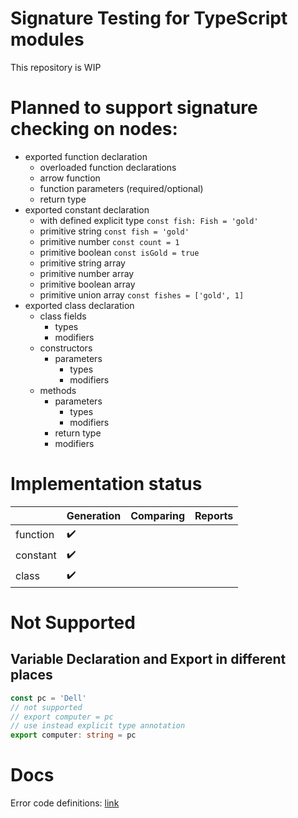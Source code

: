 # Signature Testing for TypeScript modules

This repository is WIP

# Planned to support signature checking on nodes:

-   exported function declaration
    -   overloaded function declarations
    -   arrow function
    -   function parameters (required/optional)
    -   return type
-   exported constant declaration
    -   with defined explicit type `const fish: Fish = 'gold'`
    -   primitive string `const fish = 'gold'`
    -   primitive number `const count = 1`
    -   primitive boolean `const isGold = true`
    -   primitive string array
    -   primitive number array
    -   primitive boolean array
    -   primitive union array `const fishes = ['gold', 1]`
-   exported class declaration
    -   class fields
        -   types
        -   modifiers
    -   constructors
        -   parameters
            -   types
            -   modifiers
    -   methods
        -   parameters
            -   types
            -   modifiers
        -   return type
        -   modifiers

# Implementation status

|          | Generation | Comparing | Reports |
| -------- | ---------- | --------- | ------- |
| function | ✔️         |           |         |
| constant | ✔️         |           |         |
| class    | ✔️         |           |         |

# Not Supported

## Variable Declaration and Export in different places

```TypeScript
const pc = 'Dell'
// not supported
// export computer = pc
// use instead explicit type annotation
export computer: string = pc
```

# Docs

Error code definitions: [link](./docs/error-code-table.md)
